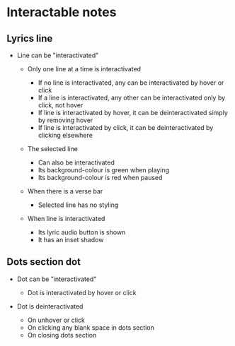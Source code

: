 # Interactable notes

## Lyrics line

* Line can be "interactivated"
    * Only one line at a time is interactivated
        * If no line is interactivated, any can be interactivated by hover or click
        * If a line is interactivated, any other can be interactivated only by click, not hover
        * If line is interactivated by hover, it can be deinteractivated simply by removing hover
        * If line is interactivated by click, it can be deinteractivated by clicking elsewhere

    * The selected line
        * Can also be interactivated
        * Its background-colour is green when playing
        * Its background-colour is red when paused

    * When there is a verse bar
        * Selected line has no styling

    * When line is interactivated
        * Its lyric audio button is shown
        * It has an inset shadow

## Dots section dot

* Dot can be "interactivated"
    * Dot is interactivated by hover or click

* Dot is deinteractivated
    * On unhover or click
    * On clicking any blank space in dots section
    * On closing dots section
